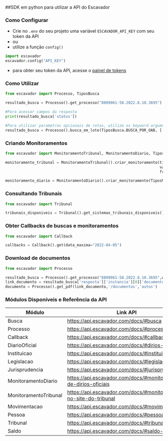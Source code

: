 
##SDK em python para utilizar a API do Escavador

### Como Configurar

- Crie no `.env` do seu projeto uma variável `ESCAVADOR_API_KEY` com seu token da API
- ou
- utilize a função `config()`
```py
import escavador
escavador.config("API_KEY")
```
- para obter seu token da API, acesse o [painel de tokens](https://api.escavador.com/tokens)

### Como Utilizar
```py
from escavador import Processo, TiposBusca

resultado_busca = Processo().get_processo("8809061-58.2022.8.10.3695")

#Para acessar campos da resposta
print(resultado_busca['status'])

#Para utilizar parametros opcionais de rotas, utilize os keyword arguments, iguais a documentação da API
resultado_busca = Processo().busca_em_lote(TiposBusca.BUSCA_POR_OAB, ['TJSP', 'TJBA'], numero_oab=12345, estado_oab='BA')
```

### Criando Monitoramentos
```py
from escavador import MonitoramentoTribunal, MonitoramentoDiario, TiposMonitoramentosTribunal, TiposMonitoramentosDiario,FrequenciaMonitoramentoTribunal

monitoramento_tribunal = MonitoramentoTribunal().criar_monitoramento(tipo_monitoramento=TiposMonitoramentosTribunal.UNICO,
                                                                     valor="8809061-58.2022.8.10.3695",tribunal='TJSP', 
                                                                     frequencia=FrequenciaMonitoramentoTribunal.SEMANAL)

monitoramento_diario = MonitoramentoDiario().criar_monitoramento(TiposMonitoramentosDiario.PROCESSO, processo_id=2, origens_ids=[2,4,6])
```

### Consultando Tribunais
```py
from escavador import Tribunal

tribunais_disponiveis = Tribunal().get_sistemas_tribunais_disponiveis()
```

### Obter Callbacks de buscas e monitoramentos
```py
from escavador import Callback

callbacks = Callback().get(data_maxima="2022-04-05")
```

### Download de documentos
```py
from escavador import Processo

resultado_busca = Processo().get_processo("8809061-58.2022.8.10.3695",wait=1,autos=1,usuario="user", senha="password")
link_documento = resultado_busca['resposta']['instancia'][0]['documentos_restritos'][2]['link_api']
documento = Processo().get_pdf(link_documento,'/documentos','autos')
```
### Módulos Disponíveis e Referência da API

| Módulo                | Link API                                                          |
|-----------------------|-------------------------------------------------------------------|
| Busca                 | https://api.escavador.com/docs/#busca                             |
| Processo              | https://api.escavador.com/docs/#processos                         |
| Callback              | https://api.escavador.com/docs/#callback                          |
| DiarioOficial         | https://api.escavador.com/docs/#dirios-oficiais                   |
| Instituicao           | https://api.escavador.com/docs/#instituies                        |
| Legislacao            | https://api.escavador.com/docs/#legislao                          |
| Jurisprudencia        | https://api.escavador.com/docs/#jurisprudncias                    |
| MonitoramentoDiario   | https://api.escavador.com/docs/#monitoramento-de-dirios-oficiais  |
| MonitoramentoTribunal | https://api.escavador.com/docs/#monitoramento-no-site-do-tribunal |
| Movimentacao          | https://api.escavador.com/docs/#movimentaes                       |
| Pessoa                | https://api.escavador.com/docs/#pessoas                           |
| Tribunal              | https://api.escavador.com/docs/#tribunais                         |
| Saldo                 | https://api.escavador.com/docs/#saldo-da-api                      | 
